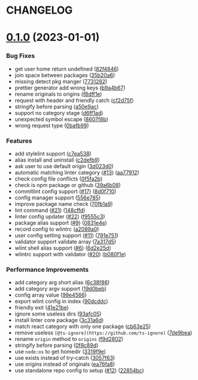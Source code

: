 # CHANGELOG

# [0.1.0](https://github.com/wibus-wee/wlint/compare/c2defb9f356a95d735ee27ed4d0adc08e54533f1...v0.1.0) (2023-01-01)


### Bug Fixes

* get user home return undefined ([82f4846](https://github.com/wibus-wee/wlint/commit/82f4846e716a8debd51d41ab3e3bf1cc056cbbd6))
* join space between packages ([35b20a6](https://github.com/wibus-wee/wlint/commit/35b20a64f3bd032251abf6bf8403f510c2ef95f7))
* missing detect pkg manger ([7731282](https://github.com/wibus-wee/wlint/commit/773128207a9dec795f149b324cff2c733a28b538))
* prettier generator add wrong keys ([b9a4b67](https://github.com/wibus-wee/wlint/commit/b9a4b674b861bae2ec5736e1da60f84204186eaa))
* rename originals to origins ([f8dff1e](https://github.com/wibus-wee/wlint/commit/f8dff1e30838825d413e46d1cc69d5902558de49))
* request with header and friendly catch ([cf2d75f](https://github.com/wibus-wee/wlint/commit/cf2d75f657e9478be88a534d5e2f4c1c0e637f5b))
* stringify before parsing ([a50e9ac](https://github.com/wibus-wee/wlint/commit/a50e9ac5373be841b8f4a0a69f4feae0c6c12700))
* support no category stage ([d6ff1ad](https://github.com/wibus-wee/wlint/commit/d6ff1ad3bbd5281016f83f8bb54426db38550445))
* unexpected symbol escape ([8607f8b](https://github.com/wibus-wee/wlint/commit/8607f8bcbbf91619ad916da0e42dfc4a2d2ec345))
* wrong request type ([0bafb99](https://github.com/wibus-wee/wlint/commit/0bafb9913d1df873546b3df4b31bddb1ec4cd426))


### Features

* add stylelint support ([c7ea538](https://github.com/wibus-wee/wlint/commit/c7ea538d4ad682281638186e5fe63ef8b3e8d1c0))
* alias install and uninstall ([c2defb9](https://github.com/wibus-wee/wlint/commit/c2defb9f356a95d735ee27ed4d0adc08e54533f1))
* ask user to use default origin ([3d023d0](https://github.com/wibus-wee/wlint/commit/3d023d0015710af232a7b697692a37b04d067ac1))
* automatic matching linter category ([#13](https://github.com/wibus-wee/wlint/issues/13)) ([aa77912](https://github.com/wibus-wee/wlint/commit/aa77912bf248d19b75e2ff2f3433600bb9f411ce))
* check config file conflicts ([0f5fa2b](https://github.com/wibus-wee/wlint/commit/0f5fa2b2fd1e94ca7bf759d7cc74f1afbf56183d))
* check is npm package or github ([39a6b08](https://github.com/wibus-wee/wlint/commit/39a6b0888ca27f1507085d9f4aa13b7cc4adfc9a))
* commitlint config support ([#17](https://github.com/wibus-wee/wlint/issues/17)) ([8d0f710](https://github.com/wibus-wee/wlint/commit/8d0f7103acd03009e831d9ddc072e91091b91e3a))
* config manager support ([556e785](https://github.com/wibus-wee/wlint/commit/556e785eb71668080035fcacb4e9eb96e0eef5ec))
* improve package name check ([70fb1a9](https://github.com/wibus-wee/wlint/commit/70fb1a96fa3eb4d4cffc0dc53f9dac11581cd0ad))
* lint command ([#21](https://github.com/wibus-wee/wlint/issues/21)) ([148cffd](https://github.com/wibus-wee/wlint/commit/148cffd514c516924df0592c7cfa31929d4c8277))
* linter config updater ([#22](https://github.com/wibus-wee/wlint/issues/22)) ([f9555c3](https://github.com/wibus-wee/wlint/commit/f9555c3a35e847d3dfa705d09568402d16ec3877))
* package alias support ([#9](https://github.com/wibus-wee/wlint/issues/9)) ([0831e4e](https://github.com/wibus-wee/wlint/commit/0831e4ea9f427b45b2c3731fa8836fc61f35abd2))
* record config to wlintrc ([a2089a0](https://github.com/wibus-wee/wlint/commit/a2089a0b62102d356b55bd8a7a99fa6608fd4b13))
* user config setting support ([#11](https://github.com/wibus-wee/wlint/issues/11)) ([791e751](https://github.com/wibus-wee/wlint/commit/791e751baf7bcd69d233f57de477a332b3eb5787))
* validator support validate array ([7a317d5](https://github.com/wibus-wee/wlint/commit/7a317d5a33e740a90b5922a33555847146002d73))
* wlint shell alias support ([#6](https://github.com/wibus-wee/wlint/issues/6)) ([6d2e25d](https://github.com/wibus-wee/wlint/commit/6d2e25d6619a7b78da0afb6ff02121aece29560b))
* wlintrc support with validator ([#20](https://github.com/wibus-wee/wlint/issues/20)) ([b080f1e](https://github.com/wibus-wee/wlint/commit/b080f1e383eba707d223645511da3e7dee11b7c1))


### Performance Improvements

* add category arg short alias ([6c38f86](https://github.com/wibus-wee/wlint/commit/6c38f866dab2a5774b4cb6b1e540e495d2aa8c33))
* add category argv support ([19d0beb](https://github.com/wibus-wee/wlint/commit/19d0beb955b535f92ab5f77050c41a1a091ebdfc))
* config array value ([99e4566](https://github.com/wibus-wee/wlint/commit/99e45665c455d56e861577f62da96e2fb326aa48))
* export wlint config in index ([90dcddc](https://github.com/wibus-wee/wlint/commit/90dcddcba4170ae0a79e7a62bfb86cbfb15ceb1d))
* friendly exit ([41e21be](https://github.com/wibus-wee/wlint/commit/41e21be10a4c3bc8404d82284e26caad2c124089))
* ignore some useless dirs ([93afc05](https://github.com/wibus-wee/wlint/commit/93afc0502b5ee7ec2434be04cfa99242b8d10669))
* install linter core package ([3c31a6d](https://github.com/wibus-wee/wlint/commit/3c31a6d71d0de941d4b3602e3ced5b4ef467450f))
* match react category with only one package ([cb63e25](https://github.com/wibus-wee/wlint/commit/cb63e25d8bdb4b52abb08b2283f81c098727e44b))
* remove useless `[@ts-ignore](https://github.com/ts-ignore)` ([7de9bea](https://github.com/wibus-wee/wlint/commit/7de9beadd39cc6a08d859581353ed08a7a31bd4a))
* rename `origin` method to `origins` ([f9d2802](https://github.com/wibus-wee/wlint/commit/f9d2802c697529bb29b4c505beb4f2afce99c0bb))
* stringify before parsing ([0f8c89d](https://github.com/wibus-wee/wlint/commit/0f8c89d9e86713a7f3f637620ee960b1d78ffcd4))
* use `node:os` to get homedir ([3319f9e](https://github.com/wibus-wee/wlint/commit/3319f9ee8b6392cb44b52b04baf15509a206c808))
* use exists instead of try-catch ([3057f63](https://github.com/wibus-wee/wlint/commit/3057f6313febf88bbdced4a36243f7600d5435bc))
* use origins instead of originals ([ea76fa8](https://github.com/wibus-wee/wlint/commit/ea76fa8e5f380e061859db8b9457df4f9efcdbe0))
* use standalone repo config to setup ([#12](https://github.com/wibus-wee/wlint/issues/12)) ([22854bc](https://github.com/wibus-wee/wlint/commit/22854bcaf92b2d74340ae7201407853a7509b541))



